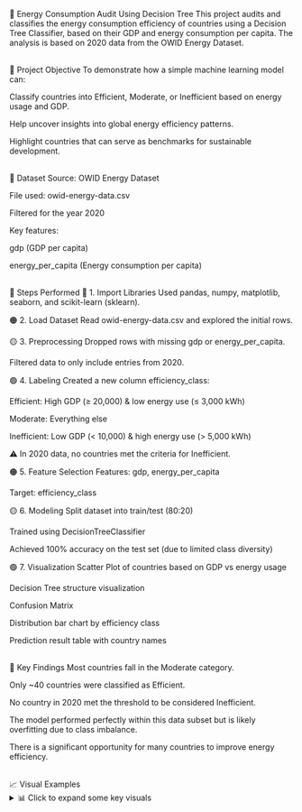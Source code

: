 🔋 Energy Consumption Audit Using Decision Tree
This project audits and classifies the energy consumption efficiency of countries using a Decision Tree Classifier, based on their GDP and energy consumption per capita. The analysis is based on 2020 data from the OWID Energy Dataset.

<br>
📌 Project Objective
To demonstrate how a simple machine learning model can:

Classify countries into Efficient, Moderate, or Inefficient based on energy usage and GDP.

Help uncover insights into global energy efficiency patterns.

Highlight countries that can serve as benchmarks for sustainable development.

<br>
📂 Dataset
Source: OWID Energy Dataset

File used: owid-energy-data.csv

Filtered for the year 2020

Key features:

gdp (GDP per capita)

energy_per_capita (Energy consumption per capita)

<br>
🧪 Steps Performed
🔰 1. Import Libraries
Used pandas, numpy, matplotlib, seaborn, and scikit-learn (sklearn).

🟠 2. Load Dataset
Read owid-energy-data.csv and explored the initial rows.

🟡 3. Preprocessing
Dropped rows with missing gdp or energy_per_capita.

Filtered data to only include entries from 2020.

🟢 4. Labeling
Created a new column efficiency_class:

Efficient: High GDP (≥ 20,000) & low energy use (≤ 3,000 kWh)

Moderate: Everything else

Inefficient: Low GDP (< 10,000) & high energy use (> 5,000 kWh)

⚠️ In 2020 data, no countries met the criteria for Inefficient.

🟠 5. Feature Selection
Features: gdp, energy_per_capita

Target: efficiency_class

🟡 6. Modeling
Split dataset into train/test (80:20)

Trained using DecisionTreeClassifier

Achieved 100% accuracy on the test set (due to limited class diversity)

🟢 7. Visualization
Scatter Plot of countries based on GDP vs energy usage

Decision Tree structure visualization

Confusion Matrix

Distribution bar chart by efficiency class

Prediction result table with country names

<br>
🎯 Key Findings
Most countries fall in the Moderate category.

Only ~40 countries were classified as Efficient.

No country in 2020 met the threshold to be considered Inefficient.

The model performed perfectly within this data subset but is likely overfitting due to class imbalance.

There is a significant opportunity for many countries to improve energy efficiency.

<br>
📈 Visual Examples
<details> <summary>📊 Click to expand some key visuals</summary>
Scatter plot (GDP vs Energy Use)

Decision Tree structure

Confusion matrix

Country classification distribution


##⚙️ How to Run

1. Clone this repository:
git clone https://github.com/yourusername/energy-audit-decision-tree.git
cd energy-audit-decision-tree

2. Install dependencies:
pip install pandas numpy matplotlib seaborn scikit-learn

3. Run the notebook or script:
python energy_audit_decision_tree.py
📄 Note: Make sure owid-energy-data.csv is in the same folder as the script.

##✅ Dependencies
- pandas
- numpy
- matplotlib
- seaborn
- scikit-learn


##🧠 Future Improvements
- Include data from multiple years (not just 2020).
- Handle class imbalance by synthetic data generation or resampling.
- Add more features like CO₂ emissions, renewable energy usage, etc.
- Try other models (Random Forest, Gradient Boosting, etc.)

##🤝 Contributions
Pull requests are welcome! For major changes, please open an issue first to discuss what you would like to change.

##🌍 Author
Qonita Qotrunnada
Data Science, Front-end, & IoT Enthusiast
📧 [YourEmail@example.com]
🔗 LinkedIn • GitHub
